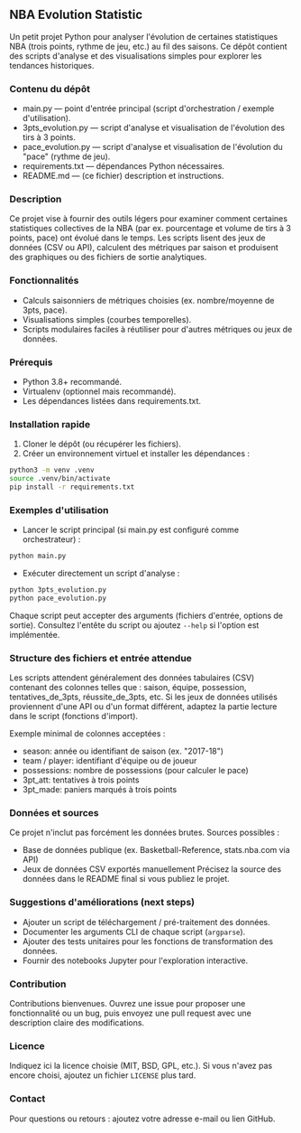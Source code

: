 ## NBA Evolution Statistic

Un petit projet Python pour analyser l'évolution de certaines statistiques NBA (trois points, rythme de jeu, etc.) au fil des saisons. Ce dépôt contient des scripts d'analyse et des visualisations simples pour explorer les tendances historiques.

### Contenu du dépôt
- main.py — point d'entrée principal (script d'orchestration / exemple d'utilisation).
- 3pts_evolution.py — script d'analyse et visualisation de l'évolution des tirs à 3 points.
- pace_evolution.py — script d'analyse et visualisation de l'évolution du "pace" (rythme de jeu).
- requirements.txt — dépendances Python nécessaires.
- README.md — (ce fichier) description et instructions.

### Description
Ce projet vise à fournir des outils légers pour examiner comment certaines statistiques collectives de la NBA (par ex. pourcentage et volume de tirs à 3 points, pace) ont évolué dans le temps. Les scripts lisent des jeux de données (CSV ou API), calculent des métriques par saison et produisent des graphiques ou des fichiers de sortie analytiques.

### Fonctionnalités
- Calculs saisonniers de métriques choisies (ex. nombre/moyenne de 3pts, pace).
- Visualisations simples (courbes temporelles).
- Scripts modulaires faciles à réutiliser pour d'autres métriques ou jeux de données.

### Prérequis
- Python 3.8+ recommandé.
- Virtualenv (optionnel mais recommandé).
- Les dépendances listées dans requirements.txt.

### Installation rapide
1. Cloner le dépôt (ou récupérer les fichiers).
2. Créer un environnement virtuel et installer les dépendances :
```bash
python3 -m venv .venv
source .venv/bin/activate
pip install -r requirements.txt
```

### Exemples d'utilisation
- Lancer le script principal (si main.py est configuré comme orchestrateur) :
```bash
python main.py
```
- Exécuter directement un script d'analyse :
```bash
python 3pts_evolution.py
python pace_evolution.py
```
Chaque script peut accepter des arguments (fichiers d'entrée, options de sortie). Consultez l'entête du script ou ajoutez `--help` si l'option est implémentée.

### Structure des fichiers et entrée attendue
Les scripts attendent généralement des données tabulaires (CSV) contenant des colonnes telles que : saison, équipe, possession, tentatives_de_3pts, réussite_de_3pts, etc. Si les jeux de données utilisés proviennent d'une API ou d'un format différent, adaptez la partie lecture dans le script (fonctions d'import).

Exemple minimal de colonnes acceptées :
- season: année ou identifiant de saison (ex. "2017-18")
- team / player: identifiant d'équipe ou de joueur
- possessions: nombre de possessions (pour calculer le pace)
- 3pt_att: tentatives à trois points
- 3pt_made: paniers marqués à trois points

### Données et sources
Ce projet n'inclut pas forcément les données brutes. Sources possibles :
- Base de données publique (ex. Basketball-Reference, stats.nba.com via API)
- Jeux de données CSV exportés manuellement
Précisez la source des données dans le README final si vous publiez le projet.

### Suggestions d'améliorations (next steps)
- Ajouter un script de téléchargement / pré-traitement des données.
- Documenter les arguments CLI de chaque script (`argparse`).
- Ajouter des tests unitaires pour les fonctions de transformation des données.
- Fournir des notebooks Jupyter pour l'exploration interactive.

### Contribution
Contributions bienvenues. Ouvrez une issue pour proposer une fonctionnalité ou un bug, puis envoyez une pull request avec une description claire des modifications.

### Licence
Indiquez ici la licence choisie (MIT, BSD, GPL, etc.). Si vous n'avez pas encore choisi, ajoutez un fichier `LICENSE` plus tard.

### Contact
Pour questions ou retours : ajoutez votre adresse e-mail ou lien GitHub.
